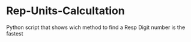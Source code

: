 # Rep-Units-Calcultation
Python script that shows wich method to find a Resp Digit number is the fastest

